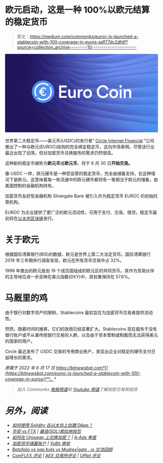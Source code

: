 # 欧元启动，这是一种 100%以欧元结算的稳定货币

> 原文：<https://medium.com/coinmonks/euroc-is-launched-a-stablecoin-with-100-coverage-in-euros-adf77dc2dfdf?source=collection_archive---------10----------------------->

![](img/f79a148d6a79c037dfe4b5120e048485.png)

世界第二大稳定币——美元币(USDC)的发行者“ [Circle Internet Financial](https://www.circle.com/en/) ”公司推出了一种与欧元(EUROC)挂钩的完全绑定稳定币，这向市场表明，尽管该行业最近出现了动荡，但对加密货币兑换服务的需求仍然很高。

这种新的稳定币被称为**欧元币**或**欧元币**，将于 6 月 30 日**开始交易。**

像 USDC 一样，欧元硬币是一种受监管的稳定货币，完全由储备支持，在这种情况下是欧元。这意味着每一枚流通中的欧元硬币都将有一笔相当于欧元的储备，由美国控制的金融机构持有。

加密货币友好型金融机构 Silvergate Bank 被引入作为稳定货币 EUROC 的初始托管机构。

EUROC 为企业提供了更广泛的欧元流动性，可用于支付、交易、借贷。稳定币最初将在[以太坊区块链](https://bitnewsbot.com/ethereum-wiki-what-is-ethereum/)发行。

# 关于欧元

根据国际清算银行(BIS)的数据，欧元是世界上第二大法定货币。国际清算银行 2019 年三年期央行调查发现，欧元在所有货币交易中占 32%。

1999 年推出的欧元是由 19 个成员国组成的欧元区的共同货币。其作为贸易伙伴的主导地位进一步反映在美元指数(DXY)中，其权重保持在 57.6%。

# 马厩里的鸡

由于银行对数字资产的限制，Stablecoins 最初旨在为加密货币交易者提供流动性。

然而，随着时间的推移，它们的效用已经显著扩大。Stablecoins 现在服务于没有银行账户或不从事传统银行交易的人群，以及由于资本管制或制裁而无法获得美元的国家的用户。

Circle 最近发布了 USDC 交易的专用商业账户，突显出企业对稳定的硬币支付日益增长的需求。

*原载于 2022 年 6 月 17 日 https://bitnewsbot.com*[](https://bitnewsbot.com/euroc-is-launched-a-stablecoin-with-100-coverage-in-euros/)**。**

> *加入 Coinmonks [电报频道](https://t.me/coincodecap)和 [Youtube 频道](https://www.youtube.com/c/coinmonks/videos)了解加密交易和投资*

# *另外，阅读*

*   *[如何使用 Solidity 在以太坊上创建 DApp？](https://coincodecap.com/create-a-dapp-on-ethereum-using-solidity)*
*   *[币安 vs FTX](https://coincodecap.com/binance-vs-ftx) | [最佳(SOL)索拉纳钱包](https://coincodecap.com/solana-wallets)*
*   *[如何在 Uniswap 上交换加密？](https://coincodecap.com/swap-crypto-on-uniswap) | [A-Ads 审查](https://coincodecap.com/a-ads-review)*
*   *[加密货币储蓄账户](/coinmonks/cryptocurrency-savings-accounts-be3bc0feffbf) | [YoBit 审核](/coinmonks/yobit-review-175464162c62)*
*   *[Botsfolio vs nap bots vs Mudrex](/coinmonks/botsfolio-vs-napbots-vs-mudrex-c81344970c02)|[gate . io 交流回顾](/coinmonks/gate-io-exchange-review-61bf87b7078f)*
*   *[CoinFLEX 评论](https://coincodecap.com/coinflex-review) | [AEX 交易所评论](https://coincodecap.com/aex-exchange-review) | [UPbit 评论](https://coincodecap.com/upbit-review)*